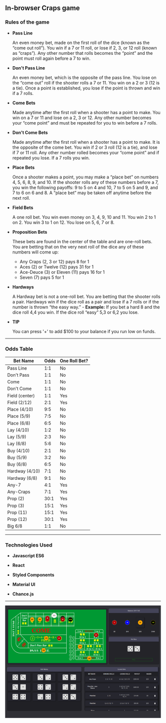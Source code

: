 ## In-browser Craps game

### Rules of the game

* **Pass Line**

  An even money bet, made on the first roll of the dice (known as the “come out roll”). You win if a 7 or 11 roll, or lose if 2, 3, or 12 roll (known as “craps”). Any other number that rolls becomes the “point” and the point must roll again before a 7 to win.

* **Don't Pass Line**
 
  An even money bet, which is the opposite of the pass line. You lose on the “come out” roll if the shooter rolls a 7 or 11. You win on a 2 or 3 (12 is a tie). Once a point is established, you lose if the point is thrown and win if a 7 rolls.

* **Come Bets**
 
  Made anytime after the first roll when a shooter has a point to make. You win on a 7 or 11 and lose on a 2, 3 or 12. Any other number becomes your “come point” and must be repeated for you to win before a 7 rolls.

* **Don't Come Bets**

  Made anytime after the first roll when a shooter has a point to make. It is the opposite of the come bet. You win if 2 or 3 roll (12 is a tie), and lose if 7 or 11 roll. Any other number rolled becomes your “come point” and if repeated you lose. If a 7 rolls you win.
  
* **Place Bets**

  Once a shooter makes a point, you may make a “place bet” on numbers 4, 5, 6, 8, 9, and 10. If the shooter rolls any of these numbers before a 7, you win the following payoffs: 9 to 5 on 4 and 10, 7 to 5 on 5 and 9, and 7 to 6 on 6 and 8. A “place bet” may be taken off anytime before the next roll.

* **Field Bets**
  
  A one roll bet. You win even money on 3, 4, 9, 10 and 11. You win 2 to 1 on 2. You win 3 to 1 on 12. You lose on 5, 6, 7 or 8.

* **Proposition Bets**
  
  These bets are found in the center of the table and are one-roll bets. You are betting that on the very next roll of the dice any of these numbers will come up:

    * Any Craps (2, 3 or 12)	pays 8 for 1
    * Aces (2) or Twelve (12)	pays 31 for 1
    * Ace-Deuce (3) or Eleven (11)	pays 16 for 1
    * Seven (7)	pays 5 for 1

* **Hardways**
  
  A Hardway bet is not a one-roll bet. You are betting that the shooter rolls a pair. Hardways win if the dice roll as a pair and lose if a 7 rolls or if the number is thrown “the easy way.” - **Example:** If you bet a hard 8 and the dice roll 4,4 you win. If the dice roll “easy” 5,3 or 6,2 you lose.
  
* **TIP**

  You can press '+' to add $100 to your balance if you run low on funds.
  
---
  
### Odds Table

Bet Name | Odds | One Roll Bet?
--- | --- | ---
Pass Line | 1:1 | No
Don't Pass | 1:1 | No
Come | 1:1 | No
Don't Come | 1:1 | No
Field (center) | 1:1 | Yes
Field (2/12) | 2:1 | Yes
Place (4/10) | 9:5 | No
Place (5/9) | 7:5 | No
Place (6/8) | 6:5 | No
Lay (4/10) | 1:2 | No
Lay (5/9) | 2:3 | No
Lay (6/8) | 5:6 | No
Buy (4/10) | 2:1 | No
Buy (5/9) | 3:2 | No
Buy (6/8) | 6:5 | No
Hardway (4/10) | 7:1 | No
Hardway (6/8) | 9:1 | No
Any-7 | 4:1 | Yes
Any-Craps | 7:1 | Yes
Prop (2) | 30:1 | Yes
Prop (3) | 15:1 | Yes
Prop (11) | 15:1 | Yes
Prop (12) | 30:1 | Yes
Big 6/8 | 1:1 | No

---

### Technologies Used

* **Javascript ES6**

* **React**

* **Styled Components**

* **Material UI**
  
* **Chance.js**

---

![Game Screenshot](public/craps-screen-1.png?raw=true "Craps Game Screenshot")
